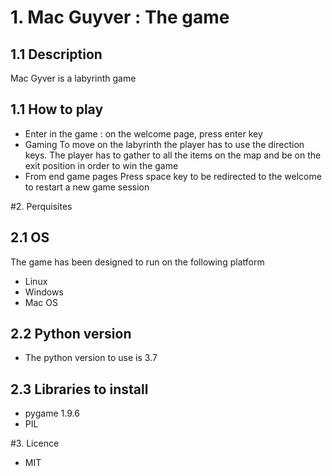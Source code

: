 # 1. Mac Guyver : The game

## 1.1 Description 
Mac Gyver is a labyrinth game 

## 1.1 How to play 
- Enter in the game : 
on the welcome page, press enter key 
- Gaming 
To move on the labyrinth the player has to use the direction keys. 
The player has to gather to all the items on the map and be on the exit position in order to win the game
- From end game pages 
Press space key to be redirected to the welcome to restart a new game session

#2. Perquisites

## 2.1 OS 
The game has been designed to run on the following platform 

- Linux 
- Windows
- Mac OS 

## 2.2 Python version 

- The python version to use is 3.7 

## 2.3 Libraries to install 

- pygame 1.9.6 
- PIL  

#3. Licence
- MIT 